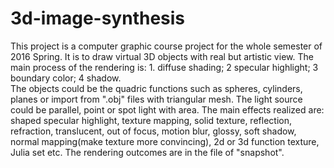 # 3d-image-synthesis
This project is a computer graphic course project for the whole semester of 2016 Spring. It is to draw virtual 3D objects with real but artistic view. 
The main process of the rendering is: 1. diffuse shading; 2 specular highlight; 3 boundary color; 4 shadow.  
The objects could be the quadric functions such as spheres, cylinders, planes or import from ".obj" files with triangular mesh.
The light source could be parallel, point or spot light with area. 
The main effects realized are: shaped specular highlight, texture mapping, solid texture, reflection, refraction, translucent, out of focus, motion blur, glossy, soft shadow, normal mapping(make texture more convincing), 2d or 3d function texture, Julia set etc.
The rendering outcomes are in the file of "snapshot".
